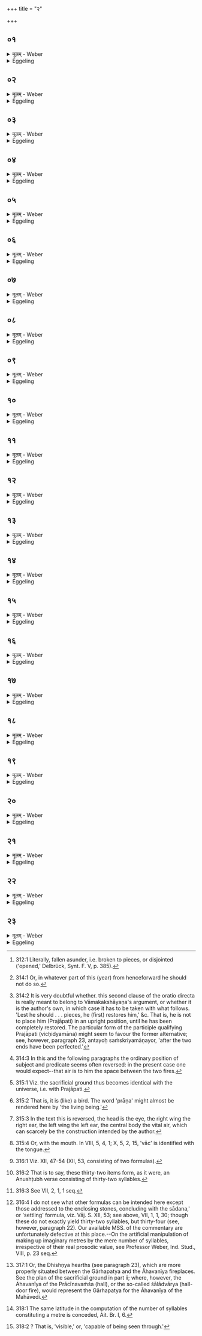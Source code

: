+++
title = "२"

+++

##  ०१
<details><summary>मूलम् - Weber</summary>

प्रजा᳘पतिः प्रजा᳘ असृजत॥  
स᳘ प्रजाः᳘ सृष्ट्वा स᳘र्वमाजि᳘मित्वा व्य᳘स्रंसत त᳘स्माद्वि᳘स्रस्तात्प्राणो᳘ मध्यत उ᳘दक्रामद᳘थास्माद्वीर्य᳘मु᳘दक्रामत्त᳘स्मिन्नु᳘त्क्रान्ते ऽपद्यत त᳘स्मात्पन्नाद᳘न्नमस्रवद्यच्च᳘क्षुरध्य᳘शेत त᳘स्मादस्या᳘न्नमस्रवन्नो हेह त᳘र्हि का चन᳘ प्रतिॗष्ठास॥
</details>

<details><summary>Eggeling</summary>

1. Prajāpati produced creatures. Having produced creatures, and run the whole race, he became relaxed [^egg_593]. From him, when relaxed, the vital air went out from within: then his vigour went out of him. That having gone out, he fell down. From him, thus fallen, food flowed forth: it was from that eye on which he lay that his food flowed. And, verily, there teas then no firm foundation whatever here.

[^egg_593]: 312:1 Literally, fallen asunder, i.e. broken to pieces, or disjointed ('opened,' Delbrück, Synt. F. V, p. 385).
</details>

##  ०२
<details><summary>मूलम् - Weber</summary>

ते᳘ देवा᳘ अब्रुवन्॥  
न वा᳘ इॗतो ऽन्या᳘ प्रतिॗष्ठास्तीम᳘मेव᳘ पित᳘रम् प्रजा᳘पतिᳫं स᳘ᳫं᳘स्करवामॗ सैव᳘ नः प्रतिष्ठा᳘ भविष्यती᳘ति॥
</details>

<details><summary>Eggeling</summary>

2. The gods spake, 'Verily, there is no other foundation than this: let us restore even him, our father Prajāpati; he shall be our foundation.'
</details>

##  ०३
<details><summary>मूलम् - Weber</summary>

ते ऽग्नि᳘मब्रुवन्॥  
न वा᳘ इॗतो ऽन्या᳘ प्रतिॗष्ठास्ति त्व᳘यीम᳘म् पित᳘रम् प्रजा᳘पतिᳫं स᳘ᳫं᳘स्करवामॗ सैव᳘ नः प्रतिष्ठा᳘ भविष्यती᳘ति कि᳘म् मे त᳘तो भविष्यती᳘ति॥
</details>

<details><summary>Eggeling</summary>

3. They said unto Agni, 'Verily, there is no foundation other than this: in thee we will restore this our father Prajāpati; he shall be our foundation.'--'What will then be my reward?' said he.
</details>

##  ०४
<details><summary>मूलम् - Weber</summary>

ते ऽब्रुवन्॥  
अ᳘न्नं वा᳘ अय᳘म् प्रजा᳘पतिस्त्व᳘न्मुखा एतद᳘न्नम᳘दाम त्व᳘न्मुखानां न एषो᳘ ऽन्नमसदि᳘ति तथे᳘ति त᳘स्माद्देवा᳘ अग्नि᳘मुखा अ᳘न्नमदन्ति य᳘स्यै हि क᳘स्यै च देव᳘तायै जु᳘ह्वत्यग्ना᳘वेव᳘ जुह्वत्यग्नि᳘मुखा हि त᳘द्देवा अ᳘न्नम᳘कुर्वत॥
</details>

<details><summary>Eggeling</summary>

4. They spake, 'This Prajāpati is food: with thee for our mouth we will eat that food, and he (Prajāpati) shall be the food of us, having thee for our month.' He said, 'So be it!' Therefore the gods eat food with Agni as their mouth; for to whatsoever deity men offer, it is into Agni that they offer, since it is with Agni for their mouth that the gods thus took in the food.
</details>

##  ०५
<details><summary>मूलम् - Weber</summary>

सॗ यो ऽस्मात्प्राणो᳘ मध्यत᳘ उद᳘क्रामत्॥  
अय᳘मेव स᳘ वायुॗर्यो ऽयम् प᳘वते᳘ ऽथ य᳘दस्माद्वीर्य᳘मुद᳘क्रामदसौ स᳘ आदित्यो᳘ ऽथ य᳘दस्माद᳘न्नम᳘स्रवद्य᳘देव᳘ संवत्सरे᳘ ऽन्नं तत्त᳘त्॥
</details>

<details><summary>Eggeling</summary>

5. Now the vital air which went out from within him is no other than the wind that blows yonder; and the vigour which went out of him is yonder sun; and the food which flowed from him is all the food which there is within the year.
</details>

##  ०६
<details><summary>मूलम् - Weber</summary>

तं᳘ देवा᳘ अग्नौ प्रा᳘वृञ्जन्॥  
तद्य᳘ एनम् प्र᳘वृक्तमग्निरा᳘रोहद्य᳘ एॗवास्मात्स᳘ प्राणो᳘ मध्यत᳘ उद᳘क्रामत्स᳘ एॗवैनᳫं स आ᳘पद्यत त᳘मस्मिन्नदधुर᳘थ य᳘दस्माद्वीर्य᳘मुद᳘क्रामत्त᳘दस्मिन्नदधुर᳘थ य᳘दस्माद᳘न्नम᳘स्रवत्त᳘दस्मिन्नदधुस्तᳫं स᳘र्वं कृत्स्न᳘ᳫं᳘ संस्कृ᳘त्योर्ध्वमु᳘दश्रयंस्तद्यं त᳘मुद᳘श्रयन्निमे स᳘ लोकाः᳟॥
</details>

<details><summary>Eggeling</summary>

6. The gods heated him in the fire; and when the

fire rose over him thus heated, that same vital air which had gone out from within him came back to him, and they put it into him; and the vigour which had gone out of him they put into him; and the food which had flowed from him they put into him. Having made him up entire and complete, they raised him (so as to stand) upright; and inasmuch as they thus raised him upright he is these worlds.
</details>

##  ०७
<details><summary>मूलम् - Weber</summary>

त᳘स्याय᳘मेव᳘ लोकः᳘ प्रतिष्ठा᳟॥  
अ᳘थॗ यो ऽस्मिं᳘लोॗके ऽग्निःॗ सो ऽस्या᳘वाङ् प्राणो᳘ ऽथास्यान्त᳘रिक्षमात्मा᳘थॗ यो ऽन्त᳘रिक्षे वायुर्य᳘ एॗवाय᳘मात्म᳘न्प्राॗणः सो ऽस्य स द्यौ᳘रेॗवास्य शि᳘रः सूर्याचन्द्रम᳘सौ च᳘क्षुषी यच्च᳘क्षुरध्य᳘शेत स᳘ चन्द्र᳘मास्त᳘स्मात्स᳘ मीलित᳘त᳘तरो᳘ ऽन्नᳫं हि त᳘स्माद᳘स्रवत्॥
</details>

<details><summary>Eggeling</summary>

7. This (terrestrial) world truly is his foundation; and what fire there is in this world that is his (Prajāpati's) downward vital air. And the air is his body, and what wind there is in the air, that is that vital air of his in the body. And the sky is his head; the sun and the moon are his eyes. The eye on which he lay is the moon: whence that one is much closed up, for the food flowed therefrom.
</details>

##  ०८
<details><summary>मूलम् - Weber</summary>

त᳘देषा वै सा᳘ प्रतिष्ठा᳟॥  
यां त᳘द्देवाः᳘ सम᳘स्कुर्वॗन्त्सैॗवेय᳘मद्या᳘पि प्रतिष्ठाॗ सो एवाप्यतो ऽधि भविता᳟॥
</details>

<details><summary>Eggeling</summary>

8. Now that same foundation which the gods thus restored is the foundation here even to this day, and will be so even hereafter.
</details>

##  ०९
<details><summary>मूलम् - Weber</summary>

स यः स᳘ प्रजा᳘पतिर्व्य᳘स्रंसत॥  
अय᳘मेव सॗ यो ऽय᳘मग्नि᳘श्चीयत तद्य᳘देॗषोखा᳘ रिक्ता शे᳘ते पुरा᳘ प्रव᳘र्जनाद्य᳘थैव त᳘त्प्रजा᳘पतिरु᳘त्क्रान्ते प्राण उ᳘त्क्रान्ते वीॗर्येॗ स्रुते᳘ ऽन्ने रिक्तो᳘ ऽशयदेत᳘दस्य त᳘द्रूप᳘म्॥
</details>

<details><summary>Eggeling</summary>

9. And the Prajāpati who became relaxed is this same Agni who is now being built up. And when that fire-pan lies there empty before being heated, it is just like Prajāpati, as he lay there with the vital air and the vigour gone out of him, and the food having flowed out.
</details>

##  १०
<details><summary>मूलम् - Weber</summary>

ता᳘मग्नौ प्र᳘वृणक्ति॥  
य᳘थैॗवैनमदो᳘ देवाः प्रा᳘वृञ्जंस्तद्य᳘ एनाम् प्र᳘वृक्तामग्नि᳘रारो᳘हति य᳘ एॗवास्मात्स᳘ प्राणो᳘ मध्यत᳘ उद᳘क्रामत्स᳘ एॗवैनᳫं स आ᳘पद्यते त᳘मस्मिन्दधात्य᳘थ य᳘द्रुक्भ᳘म् प्रतिमु᳘च्य बिभ᳘र्ति य᳘देवास्माद्वीर्य᳘मुद᳘क्रामत्त᳘दस्मिन्दधात्य᳘थ याः᳘ समि᳘ध आद᳘धाति य᳘देॗवास्माद᳘न्नम᳘स्रवत्त᳘दस्मिन्दधाति॥
</details>

<details><summary>Eggeling</summary>

10. He heats it on the fire, even as the gods then heated him (Prajāpati). And when the fire rises over it thus heated, then that same vital air which went out from within him comes back to him, and he puts it into him. And when, putting on the gold plate, he wears it, he puts into him that very vigour which had gone out of him. And when he puts on kindling-sticks, he puts into him that very food which had flowed from him.
</details>

##  ११
<details><summary>मूलम् - Weber</summary>

ता वै᳘ साय᳘म् प्रातरा᳘दधाति॥  
अ᳘ह्नश्च हि तद्रा᳘त्रेश्चा᳘न्नम᳘स्रवत्ता᳘न्येता᳘नि स᳘र्वस्मिन्नेव᳘ संवत्सरे᳘ स्युः संवत्सरो हि स᳘ प्रजा᳘पतिर्य᳘स्मात्ता᳘न्युद᳘क्रामंस्त᳘दस्मिन्नेतत्स᳘र्वस्मिन्नेव स᳘र्वं दधाति य᳘स्मिन्हास्यैत᳘दतो न᳘ कुर्यान्न᳘ हास्य त᳘स्मिन्नेत᳘द्दध्यान्ना᳘संवत्सरभृतस्ये᳘क्षकेण चन᳘ भवित᳘व्यमि᳘ति ह स्माह वा᳘मकक्षायणो ने᳘दिमम् पित᳘रम् प्रजा᳘पतिं विछिद्य᳘मानम् प᳘श्यानीति त᳘ᳫं᳘ संवत्सरे स᳘र्वं कृत्स्न᳘ᳫं᳘ संस्क᳘त्योर्ध्वमु᳘छ्रयति य᳘थैॗवैनमदो᳘ देवा᳘ उद᳘श्रयन्॥
</details>

<details><summary>Eggeling</summary>

11. He puts them on in the evening and morning, for the food both of the day and the night was flowing out. These same (ceremonies) should be (performed) during a whole year, for that Prajāpati whence those (substances) went out is the year: into that whole (Prajāpati) he thus puts all that (which belongs to him). And in whatever part of this (year) he should therefore [^egg_594] not do so, into that part of him (Prajāpati) he would not put that (which belongs therein). 'One must not even be a looker-on at the (building up of a fire) not carried about for a year,' Vāmakakshāyaṇa was wont to say, 'lest he should see this our father Prajāpati being torn to pieces [^egg_595].' He restores him so as to be whole and complete, and raises him to stand upright, even as the gods then raised him.

[^egg_594]: 314:1 Or, in whatever part of this (year) from henceforward he should not do so.

[^egg_595]: 314:2 It is very doubtful whether. this second clause of the oratio directa is really meant to belong to Vāmakakshāyaṇa's argument, or whether it is the author's own, in which case it has to be taken with what follows. 'Lest he should . . . pieces, he (first) restores him,' &c. That is, he is not to place him (Prajāpati) in an upright position, until he has been completely restored. The particular form of the participle qualifying Prajāpati (vicḥidyamāna) might seem to favour the former alternative; see, however, paragraph 23, antayoḥ saṁskriyamāṇayor, 'after the two ends have been perfected.'
</details>

##  १२
<details><summary>मूलम् - Weber</summary>

त᳘स्य गा᳘र्हपत्य एॗवायं᳘ लोकः᳟॥  
अ᳘थ यो गा᳘र्हपत्ये ऽग्निर्य᳘ एॗवाय᳘मस्मिं᳘लोॗके ऽग्निः᳘ सो ऽस्यॗ सो ऽथ य᳘दन्त᳘राहवनी᳘यं च गा᳘र्हपत्यं च त᳘दन्त᳘रिक्षम᳘थ य᳘ आग्नीध्री᳘ये ऽग्निर्य᳘ एॗवाय᳘मन्त᳘रिक्षे वायुःॗ सो ऽस्य᳘ स᳘ आहवनी᳘य एव द्यौर᳘थ य᳘ आहवनी᳘ये ऽग्निस्तौ᳘ सूर्याचन्द्रम᳘सौॗ सो ऽस्यैष᳘ आॗत्मैव᳟॥
</details>

<details><summary>Eggeling</summary>

12. This (terrestrial) world in truth is his (Prajāpati's) Gārhapatya (hearth); and what fire there is in this world that to him is the fire on the Gārhapatya. And what space there is between the Āhavanīya and the Gārhapatya, that is the air [^egg_596]; and that wind in

[^egg_596]: 314:3 In this and the following paragraphs the ordinary position of subject and predicate seems often reversed: in the present case one would expect--that air is to him the space between the two fires.

the air is for him the fire on the Āgnīdhrīya. The sky is his Āhavanīya (hearth), and those two, the sun and the moon, are the fire on the Āhavanīya. This then is indeed his own self [^egg_597].

[^egg_597]: 315:1 Viz. the sacrificial ground thus becomes identical with the universe, i.e. with Prajāpati.
</details>

##  १३
<details><summary>मूलम् - Weber</summary>

त᳘स्य शि᳘र एॗवाहवनी᳘यः॥  
अ᳘थ य᳘ आहवनी᳘ये ऽग्निर्य᳘ एॗवायं᳘ शीर्ष᳘न्प्राॗणः सो ऽस्य स तद्यत्स᳘ पक्षपुछ᳘वान्भ᳘वति पक्षपुछ᳘वान्ह्य᳘यं᳘ शीर्ष᳘न्प्राणश्च᳘क्षुः शि᳘रो द᳘क्षिणं श्रो᳘त्रं द᳘क्षिणः पक्ष उ᳘त्तरं श्रो᳘त्रमु᳘त्तरः पक्षः᳘ प्राणो म᳘ध्यमात्मा वाक्पु᳘छम् प्रतिष्ठा तद्य᳘त्प्राणा᳘ वाचा᳘न्नं जग्ध्वा᳘ प्रतिति᳘ष्ठन्ति त᳘स्माद्वाक्पु᳘छम् प्रतिष्ठा॥
</details>

<details><summary>Eggeling</summary>

13. The Āhavanīya truly is his head; and the fire which is on the Āhavanīya is that vital air of his in the head. And as to why it (the Āhavanīya) has wings and tail, it is because that vital air in the head has wings and tail [^egg_598];--the eye is its head, the right ear its right wing, the left ear its left wing, the vital air its central body [^egg_599], and the voice is the tail (and) the foundation (the feet): inasmuch as the vital airs subsist by eating food with speech (voice) [^egg_600], the voice is the tail, the foundation.

[^egg_598]: 315:2 That is, it is (like) a bird. The word 'prāṇa' might almost be rendered here by 'the living being.'

[^egg_599]: 315:3 In the text this is reversed, the head is the eye, the right wing the right ear, the left wing the left ear, the central body the vital air, which can scarcely be the construction intended by the author.

[^egg_600]: 315:4 Or, with the mouth. In VIII, 5, 4, 1; X, 5, 2, 15, 'vāc' is identified with the tongue.
</details>

##  १४
<details><summary>मूलम् - Weber</summary>

अ᳘थ य᳘दन्त᳘राहवनी᳘यं च गा᳘र्हपत्यं च॥  
स᳘ आत्मा᳘थ य᳘ आग्नीध्री᳘ये ऽग्निर्य᳘ एॗवाय᳘मन्त᳘रात्म᳘न्प्राॗणः सो ऽस्य स᳘ प्रतिॗष्ठैॗवास्य गा᳘र्हपत्यो᳘ ऽथ यो गा᳘र्हपत्ये ऽग्निःॗ सो ऽस्या᳘वाङ् प्राणः᳟॥
</details>

<details><summary>Eggeling</summary>

14. And what space there is between the Āhavanīya and Gārhapatya, that is the body (trunk); and the fire on the Āgnīdhrīya is to him that vital air inside the body. The Gārhapatya is his foundation; and the fire on the Gārhapatya is his downward vital air.
</details>

##  १५
<details><summary>मूलम् - Weber</summary>

तᳫं है᳘के त्रिचि᳘तं चिन्वन्ति॥  
त्र᳘यो वा᳘ इमे᳘ वाञ्चः प्राणा इ᳘ति न त᳘था कुर्याद᳘ति ते᳘ रेचयन्त्येकविंशसम्प᳘दम᳘थो अनुष्टुप्सम्प᳘दम᳘थो बृहतीसम्पदं᳘ ये त᳘था कुर्वन्त्ये᳘कᳫं ह्येॗवैत᳘द्रूपं यो᳘निरेव प्र᳘जातिरेव य᳘देते᳘ ऽवाञ्चः प्राणा यद्धि मू᳘त्रं करो᳘ति यत्पु᳘रीषम् प्रैव त᳘ज्जायते॥
</details>

<details><summary>Eggeling</summary>

15. Now some build it (the Gārhapatya) in three layers, saying, 'There are here three downward vital airs.' Let him not do so: they who do so do what is excessive,--one amounting to twenty-one, one amounting to the Anushṭubh, and one amounting to the Br̥hatī; for this (altar) is of one single form--a

womb. And as to those downward vital airs, they are indeed a bringing forth, for even the urine and faeces he voids are 'brought forth.'
</details>

##  १६
<details><summary>मूलम् - Weber</summary>

अथा᳘तः सम्प᳘देव᳟॥  
ए᳘कविंशतिरि᳘ष्टका न᳘व य᳘जूंषि त᳘त्त्रिंशत्सा᳘दनं च सू᳘ददोहाश्च तद्द्वा᳘त्रिंतद्द्वा᳘त्रिंशदक्षरानुष्टुॗप्सैॗषानुष्टु᳘प्॥
</details>

<details><summary>Eggeling</summary>

16. Now then the (mystic) correspondence,--twenty-one bricks, nine formulas [^egg_601], that makes thirty;--and the 'settling' and Sūdadohas verse, that makes thirty-two,--the anushṭubh verse consists of thirty-two syllables: this is an anushṭubh [^egg_602].

[^egg_601]: 316:1 Viz. XII, 47-54 (XII, 53, consisting of two formulas).

[^egg_602]: 316:2 That is to say, these thirty-two items form, as it were, an Anushṭubh verse consisting of thirty-two syllables.
</details>

##  १७
<details><summary>मूलम् - Weber</summary>

ए᳘कविंशतिर्वेव᳘ परिष्रि᳘तः॥  
य᳘जुर्द्वाविंशं᳘ व्युदू᳘हनस्य य᳘जुरू᳘षाश्च य᳘जुश्च सि᳘कताश्च य᳘जुश्च पु᳘रीषं च य᳘जुश्च चतु᳘र्भिः संनि᳘वपति वि᳘मुञ्चति पञ्चमे᳘न त᳘तस्त्रिभि᳘रियं द्वा᳘त्रिंशदक्षरानुष्टुॗप्सैॗषानुष्टु᳘प्॥
</details>

<details><summary>Eggeling</summary>

17. And, again, there are twenty-one enclosing-stones; the formula the twenty-second; the formula for the sweeping, the saline earth and its formula, the sand and its formula, the filling (soil) and its formula; with four (formulas) he pours (the two fires) together; with a fifth he unties (the pan); then this (Nirr̥ti) with three [^egg_603],--the anushṭubh verse consists of thirty-two syllables: this then is an anushṭubh.

[^egg_603]: 316:3 See VII, 2, 1, 1 seq.
</details>

##  १८
<details><summary>मूलम् - Weber</summary>

अ᳘थैते द्वे य᳘जुषी॥  
सो अनुष्टु᳘बेव वाग्वा᳘ अनुष्टुप्तद्य᳘दिदं᳘ द्वयं᳘ वाचो᳘ रूपं दै᳘वं च मानुषं᳘ चोच्चै᳘श्च शनै᳘श्च त᳘देते द्वे᳟॥
</details>

<details><summary>Eggeling</summary>

18. Then there are these two formulas [^egg_604], and they are indeed an anushṭubh--the Anushṭubh is speech: thus what twofold form of speech there is, the divine and the human, loud and low, that is those two.

[^egg_604]: 316:4 I do not see what other formulas can be intended here except those addressed to the enclosing stones, concluding with the sādana,' or 'settling' formula, viz. Vāj. S. XII, 53; see above, VII, 1, 1, 30; though these do not exactly yield thirty-two syllables, but thirty-four (see, however, paragraph 22). Our available MSS. of the commentary are unfortunately defective at this place.--On the artificial manipulation of making up imaginary metres by the mere number of syllables, irrespective of their real prosodic value, see Professor Weber, Ind. Stud., VIII, p. 23 seq.
</details>

##  १९
<details><summary>मूलम् - Weber</summary>

ता वा᳘ एता᳘स्तिॗस्रो ऽनुष्टु᳘भः॥  
चित᳘ एष गा᳘र्हपत्यस्तद्य᳘देता अ᳘त्र तिॗस्रो ऽनुष्टु᳘भः सम्पाद᳘यन्त्य᳘त्रॗ ह्येॗवेमे᳘ तदा स᳘र्वे लोका भ᳘वन्ति त᳘तो ऽन्यतरां द्वा᳘त्रिंशदक्षरामनुष्टु᳘भमाहवनी᳘यᳫं हरन्ति स᳘ आहवनी᳘यः सा द्यौस्तछिरो᳘ ऽथेॗहान्यतरा प᳘रिशिष्यते स गा᳘र्हपत्यः सा᳘ प्रतिष्ठा स᳘ उ अयं᳘ लोकः᳟॥
</details>

<details><summary>Eggeling</summary>

19. The Gārhapatya pile thus is those three

anushṭubh verses. And as to why they make up three anushṭubhs in this (Gārhapatya), it is because all these (three) worlds then come to be (contained) therein. From it they take one of the two (first) anushṭubhs of thirty-two syllables (to be) the Āhavanīya,--that Āhavanīya is that sky, that head (of Prajāpati). Then one of the two (anushṭubhs) is left here (to be) this Gārhapatya, this foundation, this very (terrestrial) world.
</details>

##  २०
<details><summary>मूलम् - Weber</summary>

अ᳘थ ये᳘ एते द्वे य᳘जुषी॥  
एतत्तद्य᳘दन्त᳘राहवनी᳘यं च गा᳘र्हपत्यं च त᳘दन्त᳘रिक्षᳫं स᳘ आत्मा तद्यत्ते द्वे भ᳘वतस्त᳘स्मादेतत्त᳘नीयो य᳘दन्त᳘राहवनी᳘यं च गा᳘र्हपत्यं च त᳘स्मादेषां᳘ लोका᳘नामन्तरिक्षलोकस्त᳘निष्ठः॥
</details>

<details><summary>Eggeling</summary>

20. And as to those two formulas, they are that space between the Āhavanīya and the Gārhapatya, that air (-world), that body (of Prajāpati). And because there are two of them (making up one anushṭubh), therefore that space (and hearth) between the Āhavanīya and the Gārhapatya (viz. the Āgnīdhrīya hearth [^egg_605]) is smaller; and therefore the air-world is the smallest of these worlds.

[^egg_605]: 317:1 Or, the Dhishṇya hearths (see paragraph 23), which are more properly situated between the Gārhapatya and the Āhavanīya fireplaces. See the plan of the sacrificial ground in part ii; where, however, the Āhavanīya of the Prācīnavaṁśa (hall), or the so-called śālādvārya (hall-door fire), would represent the Gārhapatya for the Āhavanīya of the Mahāvedi.
</details>

##  २१
<details><summary>मूलम् - Weber</summary>

सैषाॗ त्रेधाविहिता वा᳘गनृष्टु᳘प्॥  
ता᳘मेॗषो ऽग्निः᳘ प्राणो᳘ भूॗत्वानुसं᳘चरति य᳘ आहवनी᳘ये ऽग्निः स᳘ प्राॗणः सो ऽसा᳘वादित्यो᳘ ऽथ य᳘ आग्नीध्री᳘ये ऽग्निः स᳘ व्यानः स᳘ उ अयं᳘ वायुॗर्यो ऽयम् प᳘वते᳘ ऽथ यो गा᳘र्हपत्ये ऽग्निः स᳘ उदानः स᳘ उ अॗयं यो ऽय᳘मस्मिं᳘लोॗके ऽग्नि᳘रेवंवि᳘द्ध वाव स᳘र्वां वा᳘चᳫं स᳘र्वम् प्राणᳫं स᳘र्वमात्मा᳘नᳫं स᳘ᳫं᳘स्कुरुते॥
</details>

<details><summary>Eggeling</summary>

21. That same Anushṭubh, speech, is threefold. That fire, taking the form of the vital air, goes along with it (speech),--the fire which is on the Āhavanīya (altar) is the out-breathing, and yonder sun; and the fire which is on the Āgnīdhrīya is the through-breathing, and the wind which blows yonder; and the fire which is on the Gārhapatya is the in-breathing, and what fire there is here in this (earth-) world. And verily he who knows this makes up for himself the whole Vāc (speech), the whole vital air, the whole body (of Prajāpati).
</details>

##  २२
<details><summary>मूलम् - Weber</summary>

सैषा᳘ बृहॗत्येव᳟॥  
ये वै द्वे द्वा᳘त्रिंशतौ द्वा᳘त्रिंशदेव तद᳘थैते द्वे य᳘जुषी तच्च᳘तुस्त्रिंशदग्नि᳘रेव᳘ पञ्चत्रिंशोॗ नाक्ष᳘राच्छ᳘न्दोॗ व्येत्ये᳘कस्मान्न द्वा᳘भ्याᳫं स᳘ उ द्व्य᳘क्षरस्तत्ष᳘ट्त्रिंशत्ष᳘ट्त्रिंशदक्षरा बृहती᳘ बृहतीं वा᳘ एष सं᳘चितो ऽभिस᳘म्पद्यते यादृग्वै यो᳘नौ रे᳘तः सिच्य᳘ते तादृ᳘ग्जायते तद्य᳘देताम᳘त्र बृहतीं᳘ करो᳘ति तस्मादेष सं᳘चितो बृहती᳘मभिस᳘म्पद्यते॥
</details>

<details><summary>Eggeling</summary>

22. Then that Br̥hatī (metre),--the two (verses) of thirty-two syllables: that makes thirty-two; then those two formulas: that makes thirty-four; Agni the thirty-fifth;--a metre does not vanish by a syllable (too much or too little), neither by one nor by two [^egg_606];--moreover, that (Agni) consists of two syllables: that makes thirty-six. The Br̥hatī consists of thirty-six syllables,--it is the Br̥hatī that that (Āhavanīya) pile thus amounts to; for whatlike the seed which is infused into the womb, suchlike (offspring) is born therefrom: thus in that he makes up that Br̥hatī (metre) in this (Gārhapatya hearth), thereby that (Āhavanīya) fire-altar amounts to the Br̥hatī.

[^egg_606]: 318:1 The same latitude in the computation of the number of syllables constituting a metre is conceded, Ait. Br. I, 6.
</details>

##  २३
<details><summary>मूलम् - Weber</summary>

त᳘दाहुः॥  
य᳘दयं᳘ लोको गा᳘र्हपत्यो ऽन्त᳘रिक्षं धि᳘ष्ण्या द्यौ᳘राहवनी᳘यो ऽन्तरिक्षलोक᳘ उ अस्मा᳘ल्लोकाद᳘नन्तर्हितो᳘ ऽथ क᳘स्माद्गा᳘र्हपत्यं चिॗत्वाहवनी᳘यं चिनोत्य᳘थ धि᳘ष्ण्यानि᳘ति सह᳘ हैॗवेमाव᳘ग्रे लोका᳘वासतुस्त᳘योर्वियतोर्यो᳘ ऽन्तरेणाकाश आ᳘सीत्त᳘दन्त᳘रिक्षमभवदी᳘क्षᳫं हैतन्ना᳘म त᳘तः पुॗरान्तरा वा᳘ इदमी᳘क्षमभूदि᳘ति त᳘स्मादन्त᳘रिक्षं तद्यद्गा᳘र्हपत्यं चिॗत्वाहवनी᳘यं चिनो᳘त्येतौ ह्य᳘ग्रे लोकाव᳘सृज्येताम᳘थ प्रत्ये᳘त्य धि᳘ष्ण्यान्नि᳘वपति क᳘र्मण एवा᳘नन्तरयाया᳘थो अ᳘न्तयोर्वाव᳘ संस्क्रिय᳘माणयोर्म᳘ध्यᳫं स᳘ᳫं᳘स्क्रियते॥
</details>
<details><summary>Eggeling</summary>

23. As to this they say, 'As the Gārhapatya is this (terrestrial) world, the Dhishṇya hearths the air, and the Āhavanīya the sky, and the air-world is not separated from this (earth-) world, why then, after building the Gārhapatya, does he build the Āhavanīya, and (only) then the Dhishṇyas?' Well, at first these two worlds (heaven and earth) were together; and when they parted asunder, the space which was between (antar) them became that air (antariksha); for 'īksha [^egg_607]' indeed it was theretofore, and 'Now this "īksha" has come between (antarā),' they said, whence 'antariksha' (air). And as to why, after building the Gārhapatya, he builds the Āhavanīya, it is because these two worlds were created first. Then, going back, he throws up the Dhishṇya hearths, just to prevent discontinuity of

[^egg_607]: 318:2 ? That is, 'visible,' or, 'capable of being seen through.'

the sacred work; and thus indeed the middle is completed, after the two ends have been completed.
</details>

